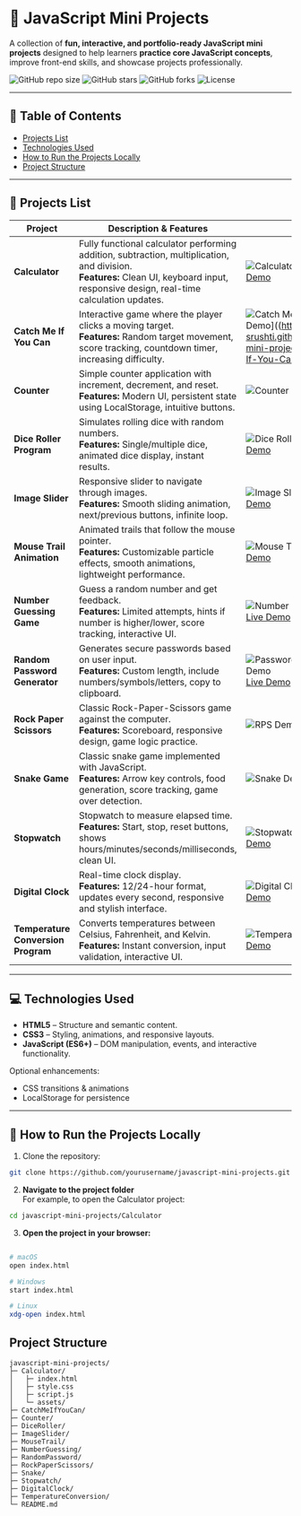 # 🎉 JavaScript Mini Projects

A collection of **fun, interactive, and portfolio-ready JavaScript mini projects** designed to help learners **practice core JavaScript concepts**, improve front-end skills, and showcase projects professionally.  

![GitHub repo size](https://img.shields.io/github/repo-size/Jagtap-Srushti/javascript-mini-projects)
![GitHub stars](https://img.shields.io/github/stars/Jagtap-Srushti/javascript-mini-projects?style=social)
![GitHub forks](https://img.shields.io/github/forks/Jagtap-Srushti/javascript-mini-projects?style=social)
![License](https://img.shields.io/github/license/Jagtap-Srushti/javascript-mini-projects)

---

## 📌 Table of Contents

- [Projects List](#projects-list)
- [Technologies Used](#technologies-used)
- [How to Run the Projects Locally](#how-to-run-the-projects-locally)
- [Project Structure](#project-structure)


---

## 📝 Projects List

| Project | Description & Features | Demo |
|---------|----------------------|------|
| **Calculator** | Fully functional calculator performing addition, subtraction, multiplication, and division. <br>**Features:** Clean UI, keyboard input, responsive design, real-time calculation updates. |![Calculator Demo](assets/gifs/calculator.gif) [Live Demo](https://jagtap-srushti.github.io/javascript-mini-projects/Calculator) |
| **Catch Me If You Can** | Interactive game where the player clicks a moving target. <br>**Features:** Random target movement, score tracking, countdown timer, increasing difficulty. | ![Catch Me Demo](assets/gifs/catch-me-if-you-can.gif) [Live Demo]((https://jagtap-srushti.github.io/javascript-mini-projects/Catch-Me-If-You-Can) |
| **Counter** | Simple counter application with increment, decrement, and reset. <br>**Features:** Modern UI, persistent state using LocalStorage, intuitive buttons. | ![Counter Demo](assets/gifs/counter.gif) [Live Demo](https://jagtap-srushti.github.io/javascript-mini-projects/Counter) |
| **Dice Roller Program** | Simulates rolling dice with random numbers. <br>**Features:** Single/multiple dice, animated dice display, instant results. | ![Dice Roller Demo](assets/gifs/dice-roller.gif) [Live Demo](https://jagtap-srushti.github.io/javascript-mini-projects/Dice-Roller-Program) |
| **Image Slider** | Responsive slider to navigate through images. <br>**Features:** Smooth sliding animation, next/previous buttons, infinite loop. | ![Image Slider Demo](assets/gifs/image-slider.gif) [Live Demo](https://jagtap-srushti.github.io/javascript-mini-projects/Image-Slider) |
| **Mouse Trail Animation** | Animated trails that follow the mouse pointer. <br>**Features:** Customizable particle effects, smooth animations, lightweight performance. | ![Mouse Trail Demo](assets/gifs/mouse-trail.gif) [Live Demo](https://jagtap-srushti.github.io/javascript-mini-projects/Mouse-Trail-Animation) |
| **Number Guessing Game** | Guess a random number and get feedback. <br>**Features:** Limited attempts, hints if number is higher/lower, score tracking, interactive UI. | ![Number Guessing Demo](assets/gifs/number-guessing.gif) [Live Demo](https://jagtap-srushti.github.io/javascript-mini-projects/Number-Guessing-Game) |
| **Random Password Generator** | Generates secure passwords based on user input. <br>**Features:** Custom length, include numbers/symbols/letters, copy to clipboard. | ![Password Generator Demo](assets/gifs/password-generator.gif) [Live Demo](https://jagtap-srushti.github.io/javascript-mini-projects/Random-Password-generator) |
| **Rock Paper Scissors** | Classic Rock-Paper-Scissors game against the computer. <br>**Features:** Scoreboard, responsive design, game logic practice. | ![RPS Demo](assets/gifs/rock-paper-scissors.gif) [Live Demo](https://jagtap-srushti.github.io/javascript-mini-projects/Rock-Paper-Scissors) |
| **Snake Game** | Classic snake game implemented with JavaScript. <br>**Features:** Arrow key controls, food generation, score tracking, game over detection. | ![Snake Demo](assets/gifs/snake-game.gif) [Live Demo](https://jagtap-srushti.github.io/javascript-mini-projects/Snake-Game) |
| **Stopwatch** | Stopwatch to measure elapsed time. <br>**Features:** Start, stop, reset buttons, shows hours/minutes/seconds/milliseconds, clean UI. | ![Stopwatch Demo](assets/gifs/stopwatch.gif) [Live Demo](https://jagtap-srushti.github.io/javascript-mini-projects/Stopwatch) |
| **Digital Clock** | Real-time clock display. <br>**Features:** 12/24-hour format, updates every second, responsive and stylish interface. | ![Digital Clock Demo](assets/gifs/digital-clock.gif) [Live Demo](https://jagtap-srushti.github.io/javascript-mini-projects/digital-Clock) |
| **Temperature Conversion Program** | Converts temperatures between Celsius, Fahrenheit, and Kelvin. <br>**Features:** Instant conversion, input validation, interactive UI. | ![Temperature Demo](assets/gifs/temperature-conversion.gif) [Live Demo](https://jagtap-srushti.github.io/javascript-mini-projects/temperature-Conversion-program) |

---

## 💻 Technologies Used

- **HTML5** – Structure and semantic content.  
- **CSS3** – Styling, animations, and responsive layouts.  
- **JavaScript (ES6+)** – DOM manipulation, events, and interactive functionality.  

Optional enhancements:  
- CSS transitions & animations  
- LocalStorage for persistence  

---

## 🚀 How to Run the Projects Locally

1. Clone the repository:
```bash
git clone https://github.com/yourusername/javascript-mini-projects.git
```
2. **Navigate to the project folder**  
For example, to open the Calculator project:

```bash
cd javascript-mini-projects/Calculator
```
3. **Open the project in your browser:**
 ```bash

# macOS
open index.html

# Windows
start index.html

# Linux
xdg-open index.html
```
## Project Structure
```text
javascript-mini-projects/
├─ Calculator/
│   ├─ index.html
│   ├─ style.css
│   ├─ script.js
│   └─ assets/
├─ CatchMeIfYouCan/
├─ Counter/
├─ DiceRoller/
├─ ImageSlider/
├─ MouseTrail/
├─ NumberGuessing/
├─ RandomPassword/
├─ RockPaperScissors/
├─ Snake/
├─ Stopwatch/
├─ DigitalClock/
├─ TemperatureConversion/
└─ README.md
```

